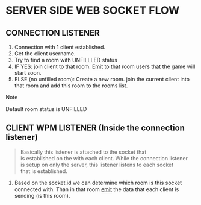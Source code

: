 # SERVER SIDE WEB SOCKET FLOW

## CONNECTION LISTENER
1. Connection with 1 client established.
2. Get the client username.
3. Try to find a room with UNFILLLED status
4. IF YES: join client to that room. <ins>Emit</ins> to that room users that
   the game will start soon.
5. ELSE (no unfilled room): Create a new room. join the current
   client into that room and add this room to the rooms list.

> [!NOTE]
> Default room status is UNFILLED

## CLIENT WPM LISTENER (Inside the connection listener)  
> Basically this listener is attached to the socket that  
> is established on the with each client. While the connection listener  
> is setup on only the server, this listener listens to each socket  
> that is established.

1. Based on the socket.id we can determine which room is this
   socket connected with. Than in that room <ins>emit</ins> the data that each client
   is sending (is this room).


